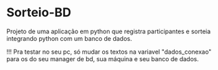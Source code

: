 # Sorteio-BD
Projeto de uma aplicação em python que registra participantes e sorteia integrando python com um banco de dados.

!!!
Pra testar no seu pc, só mudar os textos na variavel "dados_conexao" para os do seu manager de bd, sua máquina e seu banco de dados. 
